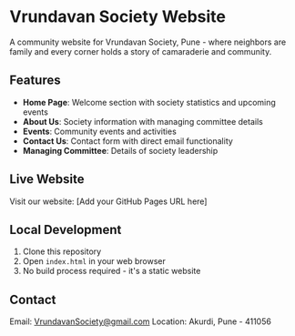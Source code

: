 # Vrundavan Society Website

A community website for Vrundavan Society, Pune - where neighbors are family and every corner holds a story of camaraderie and community.

## Features

- **Home Page**: Welcome section with society statistics and upcoming events
- **About Us**: Society information with managing committee details
- **Events**: Community events and activities
- **Contact Us**: Contact form with direct email functionality
- **Managing Committee**: Details of society leadership

## Live Website

Visit our website: [Add your GitHub Pages URL here]

## Local Development

1. Clone this repository
2. Open `index.html` in your web browser
3. No build process required - it's a static website

## Contact

Email: VrundavanSociety@gmail.com
Location: Akurdi, Pune - 411056